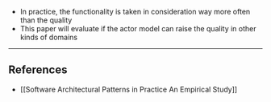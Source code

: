 
- In practice, the functionality is taken in consideration way more often than the quality
- This paper will evaluate if the actor model can raise the quality in other kinds of domains
---

## References
- [[Software Architectural Patterns in Practice An Empirical Study]]
